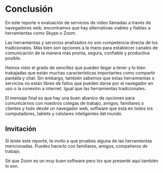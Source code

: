 # Conclusión

En este reporte o evaluación de servicios de vídeo llamadas a través de navegadores web, encontramos que hay alternativas viables y fiables a herramientas como Skype o Zoom.

Las herramientas y servicios analizados no son competencia directa de los tradicionales. Más bien son opciones a la mano para establecer canales de comunicación de la manera más pronta, segura, confiable y productiva posible.

Hemos visto el grado de sencillez que pueden llegar a tener y lo bien trabajadas que están muchas características importantes como compartir pantalla y chat. Sin embargo, también sabemos que estas herramientas o servicios no están libres de fallos que pueden darse por el navegador en uso o la conexión a internet. Igual que las herramientas tradicionales.

El mensaje final es que hay una buen abanico de opciones para comunicarnos con nuestros colegas de trabajo, amigos, familiares o clientes y todo desde un navegador web, software que está en todos los computadores, tablets y celulares inteligentes del mundo.

## Invitación

Si leiste este reporte, te invito a que pruebes alguna de las herramientas mencionadas. Puedes hacerlo con familiares, amigos, compañeros de trabajo.

Sé que Zoom es un muy buen software pero los que presenté aquí también lo son.
